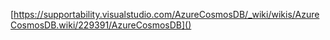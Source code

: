 [https://supportability.visualstudio.com/AzureCosmosDB/_wiki/wikis/AzureCosmosDB.wiki/229391/AzureCosmosDB]()